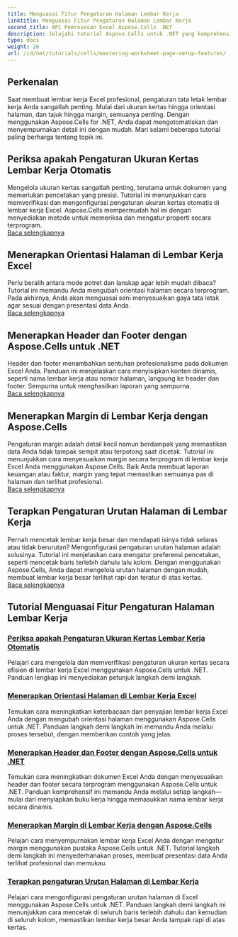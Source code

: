 ```yaml
---
title: Menguasai Fitur Pengaturan Halaman Lembar Kerja
linktitle: Menguasai Fitur Pengaturan Halaman Lembar Kerja
second_title: API Pemrosesan Excel Aspose.Cells .NET
description: Jelajahi tutorial Aspose.Cells untuk .NET yang komprehensif, termasuk pengelolaan fitur pengaturan halaman lembar kerja seperti ukuran kertas, orientasi, tajuk, margin, dan banyak lagi.
type: docs
weight: 26
url: /id/net/tutorials/cells/mastering-worksheet-page-setup-features/
---
```

## Perkenalan

Saat membuat lembar kerja Excel profesional, pengaturan tata letak lembar kerja Anda sangatlah penting. Mulai dari ukuran kertas hingga orientasi halaman, dan tajuk hingga margin, semuanya penting. Dengan menggunakan Aspose.Cells for .NET, Anda dapat mengotomatiskan dan menyempurnakan detail ini dengan mudah. Mari selami beberapa tutorial paling berharga tentang topik ini.

## Periksa apakah Pengaturan Ukuran Kertas Lembar Kerja Otomatis  
Mengelola ukuran kertas sangatlah penting, terutama untuk dokumen yang memerlukan pencetakan yang presisi. Tutorial ini menunjukkan cara memverifikasi dan mengonfigurasi pengaturan ukuran kertas otomatis di lembar kerja Excel. Aspose.Cells mempermudah hal ini dengan menyediakan metode untuk memeriksa dan mengatur properti secara terprogram.  
[Baca selengkapnya](./check-if-paper-size-settings/)

## Menerapkan Orientasi Halaman di Lembar Kerja Excel  
Perlu beralih antara mode potret dan lanskap agar lebih mudah dibaca? Tutorial ini memandu Anda mengubah orientasi halaman secara terprogram. Pada akhirnya, Anda akan menguasai seni menyesuaikan gaya tata letak agar sesuai dengan presentasi data Anda.  
[Baca selengkapnya](./implement-page-orientation-in-excel-worksheet/)

## Menerapkan Header dan Footer dengan Aspose.Cells untuk .NET  
Header dan footer menambahkan sentuhan profesionalisme pada dokumen Excel Anda. Panduan ini menjelaskan cara menyisipkan konten dinamis, seperti nama lembar kerja atau nomor halaman, langsung ke header dan footer. Sempurna untuk menghasilkan laporan yang sempurna.  
[Baca selengkapnya](./implement-header-footer/)

## Menerapkan Margin di Lembar Kerja dengan Aspose.Cells  

Pengaturan margin adalah detail kecil namun berdampak yang memastikan data Anda tidak tampak sempit atau terpotong saat dicetak. Tutorial ini menunjukkan cara menyesuaikan margin secara terprogram di lembar kerja Excel Anda menggunakan Aspose.Cells. Baik Anda membuat laporan keuangan atau faktur, margin yang tepat memastikan semuanya pas di halaman dan terlihat profesional.  
[Baca selengkapnya](./implement-margins-in-worksheet/)

## Terapkan Pengaturan Urutan Halaman di Lembar Kerja  

Pernah mencetak lembar kerja besar dan mendapati isinya tidak selaras atau tidak berurutan? Mengonfigurasi pengaturan urutan halaman adalah solusinya. Tutorial ini menjelaskan cara mengatur preferensi pencetakan, seperti mencetak baris terlebih dahulu lalu kolom. Dengan menggunakan Aspose.Cells, Anda dapat mengelola urutan halaman dengan mudah, membuat lembar kerja besar terlihat rapi dan teratur di atas kertas.  
[Baca selengkapnya](./implement-page-order-settings/)


## Tutorial Menguasai Fitur Pengaturan Halaman Lembar Kerja
### [Periksa apakah Pengaturan Ukuran Kertas Lembar Kerja Otomatis](./check-if-paper-size-settings/)
Pelajari cara mengelola dan memverifikasi pengaturan ukuran kertas secara efisien di lembar kerja Excel menggunakan Aspose.Cells untuk .NET. Panduan lengkap ini menyediakan petunjuk langkah demi langkah.
### [Menerapkan Orientasi Halaman di Lembar Kerja Excel](./implement-page-orientation-in-excel-worksheet/)
Temukan cara meningkatkan keterbacaan dan penyajian lembar kerja Excel Anda dengan mengubah orientasi halaman menggunakan Aspose.Cells untuk .NET. Panduan langkah demi langkah ini memandu Anda melalui proses tersebut, dengan memberikan contoh yang jelas.
### [Menerapkan Header dan Footer dengan Aspose.Cells untuk .NET](./implement-header-footer/)
Temukan cara meningkatkan dokumen Excel Anda dengan menyesuaikan header dan footer secara terprogram menggunakan Aspose.Cells untuk .NET. Panduan komprehensif ini memandu Anda melalui setiap langkah—mulai dari menyiapkan buku kerja hingga memasukkan nama lembar kerja secara dinamis.
### [Menerapkan Margin di Lembar Kerja dengan Aspose.Cells](./implement-margins-in-worksheet/)
Pelajari cara menyempurnakan lembar kerja Excel Anda dengan mengatur margin menggunakan pustaka Aspose.Cells untuk .NET. Tutorial langkah demi langkah ini menyederhanakan proses, membuat presentasi data Anda terlihat profesional dan memukau.
### [Terapkan pengaturan Urutan Halaman di Lembar Kerja](./implement-page-order-settings/)
Pelajari cara mengonfigurasi pengaturan urutan halaman di Excel menggunakan Aspose.Cells untuk .NET. Panduan langkah demi langkah ini menunjukkan cara mencetak di seluruh baris terlebih dahulu dan kemudian di seluruh kolom, memastikan lembar kerja besar Anda tampak rapi di atas kertas.
